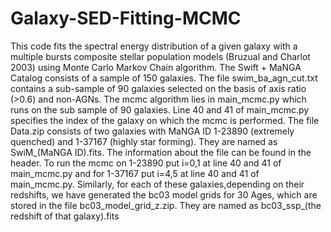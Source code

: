 # Galaxy-SED-Fitting-MCMC
This code fits the spectral energy distribution of a given galaxy with a multiple bursts composite stellar population models (Bruzual and Charlot 2003) using Monte Carlo Markov Chain algorithm.
The Swift + MaNGA Catalog consists of a sample of 150 galaxies. The file swim_ba_agn_cut.txt contains a sub-sample of 90 galaxies selected on the basis of axis ratio (>0.6) and non-AGNs.
The mcmc algorithm lies in main_mcmc.py which runs on the sub sample of 90 galaxies. Line 40 and 41 of main_mcmc.py specifies the index of the galaxy on which the mcmc is performed. The file 
Data.zip consists of two galaxies with MaNGA ID 1-23890 (extremely quenched) and 1-37167 (highly star forming). They are named as SwiM_(MaNGA ID).fits. The information about the file can be found in the header. 
To run the mcmc on 1-23890 put i=0,1 at line 40 and 41 of main_mcmc.py and for 1-37167
put i=4,5 at line 40 and 41 of main_mcmc.py. Similarly, for each of these galaxies,depending on their redshifts, we have generated the bc03 model grids for 30 Ages, which are stored in the file bc03_model_grid_z.zip. They are named as bc03_ssp_(the redshift of that galaxy).fits
